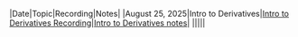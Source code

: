 |Date|Topic|Recording|Notes|
|August 25, 2025|Intro to Derivatives|[Intro to Derivatives Recording](https://drive.google.com/file/d/1wlSfGmCCcSOP9ZWIwAMOcODXKu23PYU6/view?usp=drive_link)|[Intro to Derivatives notes](https://drive.google.com/file/d/1UlAzrvCyMw2NlGolgtvqUqDwNPYVqbBX/view?usp=drive_link)|
|||||
